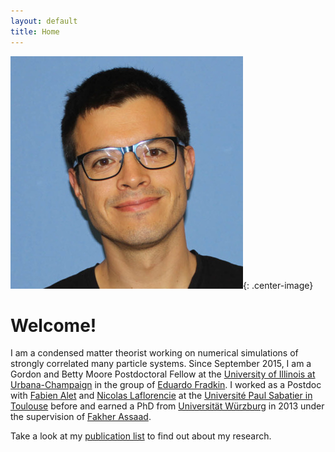```yaml
---
layout: default
title: Home
---
```


![Picture of David Luitz](/images/david.j.luitz.jpg){: .center-image}

Welcome! 
=====================

I am a condensed matter theorist working on numerical simulations of strongly
correlated many particle systems.  Since September 2015, I am a Gordon and
Betty Moore Postdoctoral Fellow at the [University of Illinois at
Urbana-Champaign](http://icmt.illinois.edu) in the group of [Eduardo
Fradkin](https://physics.illinois.edu/people/profile.asp?efradkin). I worked as
a Postdoc with [Fabien Alet](http://www.lpt.ups-tlse.fr/spip.php?article20&lang=fr) and 
[Nicolas Laflorencie](http://www.lpt.ups-tlse.fr/spip.php?article53&lang=fr) at the
[Université Paul Sabatier in Toulouse](http://www.irsamc.ups-tlse.fr) before and earned a PhD 
from [Universität Würzburg](http://physik.uni-wuerzburg.de) in 2013 under the
supervision of [Fakher Assaad](http://www.physik.uni-wuerzburg.de/~assaad/).


Take a look at my [publication list](/publications) to find out about my research.

